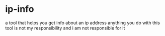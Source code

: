 # ip-info
a tool that helps you get info about an ip address
anything you do with this tool is not my responsibility and i am not responsible for it
